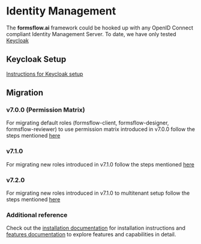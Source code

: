 # Identity Management
The **formsflow.ai** framework could be hooked up with any OpenID Connect compliant Identity Management Server. To date, we have only tested [Keycloak](https://github.com/keycloak/keycloak)

## Keycloak Setup
[Instructions for Keycloak setup](../deployment/Individual-deployment/README.md)

## Migration
### v7.0.0 (Permission Matrix)

For migrating default roles (formsflow-client, formsflow-designer, formsflow-reviewer) to use permission matrix introduced in v7.0.0 follow the steps mentioned [here](./migration/README.md)

### v7.1.0

For migrating new roles introduced in v7.1.0 follow the steps mentioned [here](./migration/README.md#710)

### v7.2.0

For migrating new roles introduced in v7.1.0 to multitenant setup follow the steps mentioned [here](./migration/README.md#720)

### Additional reference

Check out the [installation documentation](https://aot-technologies.github.io/forms-flow-installation-doc/) for installation instructions and [features documentation](https://aot-technologies.github.io/forms-flow-ai-doc) to explore features and capabilities in detail.